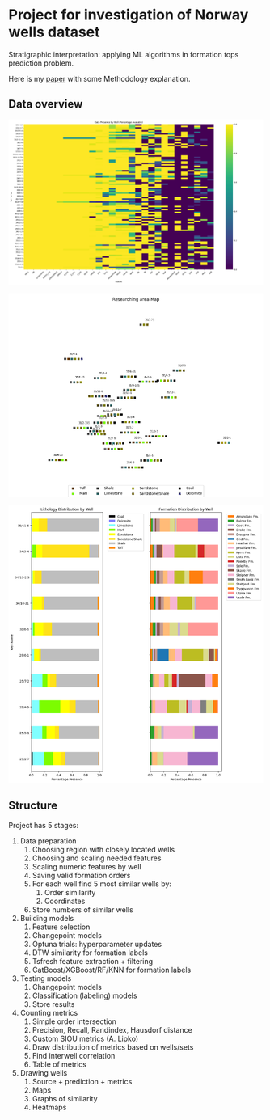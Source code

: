 # Project for investigation of Norway wells dataset
Stratigraphic interpretation: applying ML algorithms in formation tops prediction problem.

Here is my [paper](https://onepetro.org/SPEADIP/proceedings-abstract/23ADIP/23ADIP/D011S022R004/534299?redirectedFrom=PDF) with some Methodology explanation. 

## Data overview

![Data presence over dataset](https://github.com/iamm3chanic/norwey_xeek_research/blob/master/results/figures/data_presence.png)

![Lithology map](https://github.com/iamm3chanic/norwey_xeek_research/blob/master/results/figures/map_overview_lithology.png)

![Lithology vs formation distribution](https://github.com/iamm3chanic/norwey_xeek_research/blob/master/results/figures/lithology_formation_presence.png)



## Structure

Project has 5 stages:

1. Data preparation
    1. Choosing region with closely located wells
    2. Choosing and scaling needed features
    3. Scaling numeric features by well
    4. Saving valid formation orders
    5. For each well find 5 most similar wells by:
        1. Order similarity
        2. Coordinates
    6. Store numbers of similar wells
2. Building models
    1. Feature selection
    2. Changepoint models
   3. Optuna trials: hyperparameter updates
   4. DTW similarity for formation labels
   5. Tsfresh feature extraction + filtering
   6. CatBoost/XGBoost/RF/KNN for formation labels
3. Testing models
    1. Changepoint models
   2. Classification (labeling) models
   3. Store results 
4. Counting metrics
    1. Simple order intersection 
    2. Precision, Recall, Randindex, Hausdorf distance
    3. Custom SIOU metrics (A. Lipko)
    4. Draw distribution of metrics based on wells/sets
    5. Find interwell correlation
   6. Table of metrics
5. Drawing wells
    1. Source + prediction + metrics
    2. Maps
    3. Graphs of similarity
    3. Heatmaps

